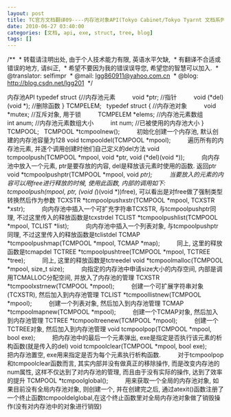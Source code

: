 ```yaml
---
layout: post
title: TC官方文档翻译09----内存池对象API(Tokyo Cabinet/Tokyo Tyarnt 文档系列)
date: 2010-06-27 03:40:00
categories: [文档, api, exe, struct, tree, blog]
tags: []
---
```

/**
 * 转载请注明出处, 由于个人技术能力有限, 英语水平欠缺,
 * 有翻译不合适或错误的地方, 请纠正,
 * 希望不要因为我的错误误导您, 希望您的智慧可以加入.
 * @translator: selfimpr
 * @mail: lgg860911@yahoo.com.cn
 * @blog: http://blog.csdn.net/lgg201
 */
 
 

内存池API
typedef struct {//内存池元素
         void
*ptr; //指针
         void
(*del)(void *); //删除函数
} TCMPELEM;
 
typedef struct { //内存池对象
         void
*mutex; //互斥对象, 用于锁
         TCMPELEM
*elems; //内存池元素数组
         int
anum; //内存池元素数组大小
         int
num; //已被使用的内存池大小
} TCMPOOL;
 
TCMPOOL *tcmpoolnew();
         初始化创建一个内存池, 默认创建的内存池容量为128
void tcmpooldel(TCMPOOL *mpool);
         遍历所有的内存池元素, 并逐个调用创建时他们自己定义的del方法
void tcmpoolpush(TCMPOOL *mpool, void *ptr,
void (*del)(void *));
         向内存池中放入一个元素, ptr是要存放的内容, del是释放该元素时使用的函数. 返回ptr
void *tcmpoolpushptr(TCMPOOL *mpool, void
*ptr);
         当要放入的元素的内容可以用free进行释放的时候, 使用此函数, 内部的调用如下: tcmpoolpush(mpool,
ptr, (void (*)(void *))free), 可以看出是对free做了强制类型转换然后作为参数
TCXSTR *tcmpoolpushxstr(TCMPOOL *mpool,
TCXSTR *xstr);
         向内存池中插入一个可扩充字符串TCXSTR, 与tcmpoolpushptr同理, 不过这里传入的释放函数是tcxstrdel
TCLIST *tcmpoolpushlist(TCMPOOL *mpool,
TCLIST *list);
         向内存池中插入一个列表对象, 与tcmpoolpushptr同理, 不过这里传入的释放函数是tclistdel
TCMAP *tcmpoolpushmap(TCMPOOL *mpool, TCMAP
*map);
         同上, 这里的释放函数是tcmapdel
TCTREE *tcmpoolpushtree(TCMPOOL *mpool,
TCTREE *tree);
         同上, 这里的释放函数是tctreedel
void *tcmpoolmalloc(TCMPOOL *mpool, size_t
size);
         向指定的内存池中申请size大小的内存空间, 内部是调用TCMALLOC分配空间, 并放入了内存池的管理
TCXSTR *tcmpoolxstrnew(TCMPOOL *mpool);
         创建一个可扩展字符串对象(TCXSTR), 然后加入到内存池管理
TCLIST *tcmpoollistnew(TCMPOOL *mpool);
         创建一个列表对象, 然后加入到内存池管理
TCMAP *tcmpoolmapnew(TCMPOOL *mpool);
         创建一个TCMAP对象, 然后加入到内存池管理
TCTREE *tcmpooltreenew(TCMPOOL *mpool);
         创建一个TCTREE对象, 然后加入到内存池管理
void tcmpoolpop(TCMPOOL *mpool, bool exe);
         把内存池中的最后一个元素弹出, exe是指定是否执行该元素的析构函数(就是传入的del)
void tcmpoolclear(TCMPOOL *mpool, bool exe);
         把内存池置空, exe用来指定是否为每个元素执行析构函数.
         对于tcmpoolpop和tcmpoolclear函数而言, 其实内部并没有做真正的移除操作, 而是改变内存池的num属性, 这样不仅达到了对内存池的管理, 而且由于没有实际的操作, 达到了效率的提升
TCMPOOL *tcmpoolglobal();
         用来获取一个全局的内存池对象, 如果目前没有全局内存池对象, 则创建一个, 并在创建完之后, 通过atexit()函数注册了一个终止函数tcmpooldelglobal,在这个终止函数里对全局内存池对象做了销毁操作(没有对内存池中的对象进行销毁)
 
